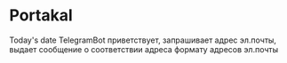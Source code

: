 # Portakal
Today's date
TelegramBot приветствует, запрашивает адрес эл.почты, выдает сообщение о соответствии адреса формату адресов эл.почты